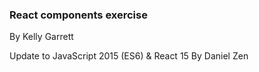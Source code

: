### React components exercise
By Kelly Garrett

Update to JavaScript 2015 (ES6) & React 15
By Daniel Zen
